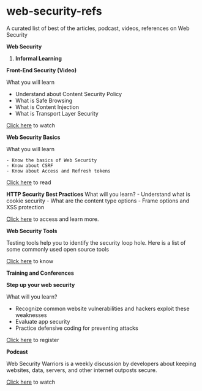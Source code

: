 # web-security-refs
A curated list of best of the articles, podcast, videos, references  on Web Security

**Web Security**

1. **Informal Learning**

**Front-End Security (Video)**

What you will learn

- Understand about Content Security Policy
- What is Safe Browsing
- What is Content Injection
- What is Transport Layer Security

[Click here](https://youtu.be/fYjO5pIY1mY) to watch

 **Web Security Basics**

What you will learn

    - Know the basics of Web Security
    - Know about CSRF
    - Know about Access and Refresh tokens

[Click here](https://github.com/vasanthk/web-security-basics) to read

 **HTTP Security Best Practices**
What will you learn?
    -  Understand what is cookie security
    - What are the content type options
    - Frame options and XSS protection

[Click here](https://httpsecurityreport.com/best_practice.html) to access and learn more.

**Web Security Tools**

Testing tools help you to identify the security loop hole. Here is a list of some commonly used open source tools

[Click here](http://www.testbytes.net/blog/open-source-security-testing-tools/) to know



**Training and Conferences**

**Step up your web security**

What will you learn?

- Recognize common website vulnerabilities and hackers exploit these weaknesses
- Evaluate app security
- Practice defensive coding for preventing attacks

[Click here](https://www.udemy.com/share/1fvd4/) to register


**Podcast**

Web Security Warriors is a weekly discussion by developers about keeping websites, data, servers, and other internet outposts secure.

[Click here](https://devchat.tv/web-sec-warriors) to watch
